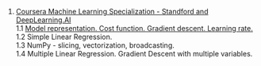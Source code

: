 1. <a href="https://www.coursera.org/specializations/machine-learning-introduction">Coursera Machine Learning Specialization - Standford and DeepLearning.AI</a>  
1.1 <a href="https://github.com/marslatt/Coursera-notes/blob/master/1.1_Model%20representation.%20Cost%20function.%20Gradient%20descent.%20Learning%20rate.ipynb">Model representation. Cost function. Gradient descent. Learning rate.</a>    
1.2 Simple Linear Regression.      
1.3 NumPy - slicing, vectorization, broadcasting.    
1.4 Multiple Linear Regression. Gradient Descent with multiple variables.    
